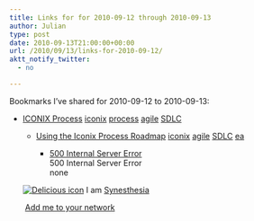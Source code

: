 ```yaml
---
title: Links for for 2010-09-12 through 2010-09-13
author: Julian
type: post
date: 2010-09-13T21:00:00+00:00
url: /2010/09/13/links-for-2010-09-12/
aktt_notify_twitter:
  - no

---
```

Bookmarks I&#8217;ve shared for 2010-09-12 to 2010-09-13:

  * [ICONIX Process][1] 
    [iconix][2] [process][3] [agile][4] [SDLC][5] </li> 
    
      * [Using the Iconix Process Roadmap][6] 
        [iconix][2] [agile][4] [SDLC][5] [ea][7] </li> 
        
          * [500 Internal Server Error][8]  
            500 Internal Server Error  
            none</ul> 
        
        <p class="deliciouslink">
          <a href="https://del.icio.us/synesthesia" title="See all my bookmarks on del.icio.us"><img src="https://www.synesthesia.co.uk/images/deliciousicon.jpg" alt="Delicious icon" /></a>&nbsp;I am <a href="https://del.icio.us/synesthesia" title="See all my bookmarks on del.icio.us">Synesthesia</a>
        </p>
        
        <p class="deliciouslink">
          <a href="https://del.icio.us/network?add=synesthesia" title="Add me to your del.icio.us network"><img src="https://www.synesthesia.co.uk/images/add.gif" alt="" /></a>&nbsp;<a href="https://del.icio.us/network?add=synesthesia" title="Add me to your del.icio.us network">Add me to your network</a>
        </p>

 [1]: https://iconixprocess.com/
 [2]: https://delicious.com/synesthesia/iconix
 [3]: https://delicious.com/synesthesia/process
 [4]: https://delicious.com/synesthesia/agile
 [5]: https://delicious.com/synesthesia/SDLC
 [6]: https://www.iconixprocess.com/
 [7]: https://delicious.com/synesthesia/ea
 [8]: https://feeds.delicious.com/v2/rss/synesthesia
